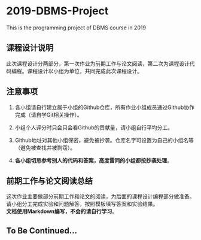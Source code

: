 # 2019-DBMS-Project
This is the programming project of DBMS course in 2019

## 课程设计说明
此次课程设计分两部分，第一次作业为前期工作与论文阅读，第二次为课程设计代码编程。课程设计以小组为单位，共同完成此次课程设计。

## 注意事项
1. 各小组请自行建立属于小组的Github仓库，所有作业小组成员通过Github协作完成（请自学Git相关操作）。
2. 小组个人评分时只会只会看Github的贡献量，请小组自行平均分工。
3. Github地址对其他小组保密，避免被抄袭。仓库名字可设置为自己的小组名等（避免被查找并被剽窃）。

4. **各小组切忌参考别人的代码和答案，高度雷同的小组都按抄袭处理**。

## 前期工作与论文阅读总结
这次作业主要做部分前期工作和论文的阅读，为后面的课程设计编程部分做准备。请小组分工完成实验和问题解答，按照模板填写答案和实验结果。  
**文档使用Markdown编写，不会的请自行学习**。

## To Be Continued...